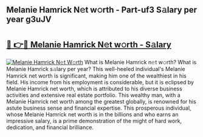 ## Melanie Hamrick N𝚎t w𝚘rth - Part-uf3 S𝚊lary per year g3uJV

# <h2><a href="http://gc3fkiy.nevu.top/?p=Melanie+Hamrick">🔗 👉🔴 Melanie Hamrick N𝚎t w𝚘rth - S𝚊lary</a></h2>

[![Melanie Hamrick N𝚎t W𝚘rth](https://i.imgur.com/Oavwk0R.jpeg)](http://gc3fkiy.nevu.top/?p=Melanie+Hamrick)
What is Melanie Hamrick n𝚎t w𝚘rth? What is Melanie Hamrick s𝚊lary per year?
This well-heeled individual's Melanie Hamrick net worth is significant, making him one of the wealthiest in his field. His income from his employment is considerable, but it is eclipsed by Melanie Hamrick net worth, which is attributed to his diverse business activities and extensive real estate portfolio. This wealthy man, with a Melanie Hamrick net worth among the greatest globally, is renowned for his astute business sense and financial expertise. This prosperous individual, whose Melanie Hamrick net worth is in the billions and who earns an impressive salary, is a prime demonstration of the might of hard work, dedication, and financial brilliance.
